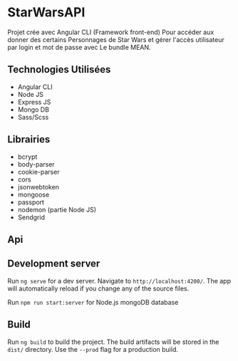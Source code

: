 # StarWarsAPI

Projet crée avec Angular CLI (Framework front-end) Pour accéder aux donner des certains Personnages de Star Wars et gérer l'accès utilisateur par login et mot de passe avec Le bundle MEAN.

 

## Technologies Utilisées

- Angular CLI
- Node JS
- Express JS
- Mongo DB
- Sass/Scss

## Librairies

- bcrypt
- body-parser
- cookie-parser
- cors
- jsonwebtoken
- mongoose
- passport
- nodemon (partie Node JS)
- Sendgrid

## Api


## Development server

Run `ng serve` for a dev server. Navigate to `http://localhost:4200/`. The app will automatically reload if you change any of the source files.

Run `npm run start:server` for Node.js mongoDB database

## Build

Run `ng build` to build the project. The build artifacts will be stored in the `dist/` directory. Use the `--prod` flag for a production build.

 

 

 

